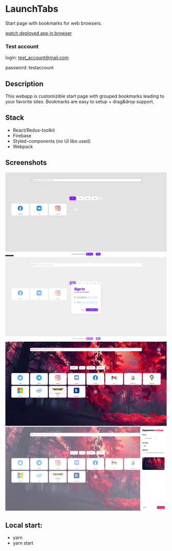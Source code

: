 # LaunchTabs

Start page with bookmarks for web browsers.

[watch deployed app in browser](https://launchtab-81b06.web.app)

### Test account

login: test_account@mail.com

password: testaccount

## Description

This webapp is customizible start page with grouped bookmarks leading to your favorite sites. Bookmarks are easy to setup + drag&drop support.

## Stack

- React/Redux-toolkit
- Firebase
- Styled-components (no UI libs used)
- Webpack

## Screenshots

<div align="center">
  <img src="/screens/image1.jpg">
  <img src="/screens/image2.jpg">
  <img src="/screens/image3.jpg">
  <img src="/screens/image4.jpg">
</div>

## Local start:

- yarn
- yarn start
